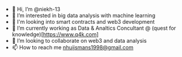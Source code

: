 - 👋 Hi, I’m @niekh-13
- 👀 I’m interested in big data analysis with machine learning
- 🔮 I'm looking into smart contracts and web3 development 
- 💼 I’m currently working as Data & Analtics Concultant @ (quest for knowledge)[https://www.q4k.com]
- 💞️ I’m looking to collaborate on web3 and data analysis
- 📫 How to reach me nhuijsmans1998@gmail.com
